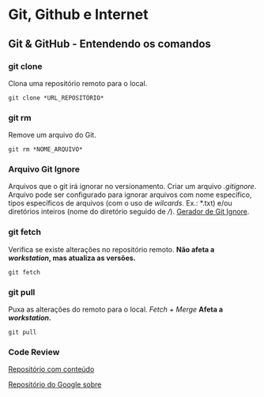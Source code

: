 # Git, Github e Internet

## Git & GitHub - Entendendo os comandos

### git clone

Clona uma repositório remoto para o local.

```
git clone *URL_REPOSITÓRIO*
```

### git rm

Remove um arquivo do Git.

```
git rm *NOME_ARQUIVO*
```

### Arquivo Git Ignore

Arquivos que o git irá ignorar no versionamento.
Criar um arquivo *.gitignore*. 
Arquivo pode ser configurado para ignorar arquivos com nome específico, tipos específicos de arquivos (com o uso de *wilcards*. Ex.: *.txt) e/ou diretórios inteiros (nome do diretório seguido de */*). [Gerador de Git Ignore](toptal.com/developers/gitignore).

### git fetch

Verifica se existe alterações no repositório remoto.
**Não afeta a *workstation*, mas atualiza as versões.**

```
git fetch
```

### git pull

Puxa as alterações do remoto para o local. *Fetch + Merge*
**Afeta a *workstation*.**

```
git pull
```

### Code Review

[Repositório com conteúdo](https://github.com/joho/awesome-code-review)

[Repositório do Google sobre](https://github.com/google/eng-practices)

